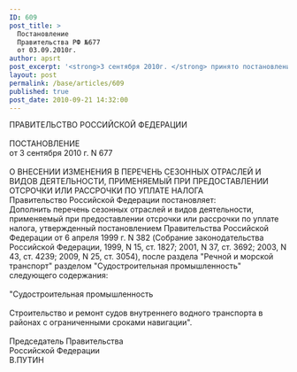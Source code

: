 ```yaml
---
ID: 609
post_title: >
  Постановление
  Правительства РФ №677
  от 03.09.2010г.
author: apsrt
post_excerpt: '<strong>3 сентября 2010г. </strong> принято постановление Правительства Российской Федерации  №677 &quot;О внесении изменений в перечень сезонных отраслей и видов деятельности, применяемый при  предоставлении отсрочки или рассрочки по уплате налога&quot;'
layout: post
permalink: /base/articles/609
published: true
post_date: 2010-09-21 14:32:00
---
```

ПРАВИТЕЛЬСТВО РОССИЙСКОЙ ФЕДЕРАЦИИ <br />
 <br />
ПОСТАНОВЛЕНИЕ <br />
от 3 сентября 2010 г. N 677 <br />
 <br />
О ВНЕСЕНИИ ИЗМЕНЕНИЯ В ПЕРЕЧЕНЬ СЕЗОННЫХ ОТРАСЛЕЙ И ВИДОВ ДЕЯТЕЛЬНОСТИ, ПРИМЕНЯЕМЫЙ ПРИ ПРЕДОСТАВЛЕНИИ ОТСРОЧКИ ИЛИ РАССРОЧКИ ПО УПЛАТЕ НАЛОГА  <br />
    Правительство Российской Федерации постановляет: <br />
    Дополнить перечень сезонных отраслей и видов деятельности, применяемый при предоставлении отсрочки или рассрочки по уплате налога, утвержденный постановлением Правительства Российской Федерации от 6 апреля 1999 г. N 382 (Собрание законодательства Российской Федерации, 1999, N 15, ст. 1827; 2001, N 37, ст. 3692; 2003, N 43, ст. 4239; 2009, N 25, ст. 3054), после раздела &quot;Речной и морской транспорт&quot; разделом &quot;Судостроительная промышленность&quot; следующего содержания: <br />
 <br />
&quot;Судостроительная промышленность <br />
 <br />
    Строительство и ремонт судов внутреннего водного транспорта в районах с ограниченными сроками навигации&quot;. <br />
 <br />
Председатель Правительства <br />
Российской Федерации <br />
В.ПУТИН